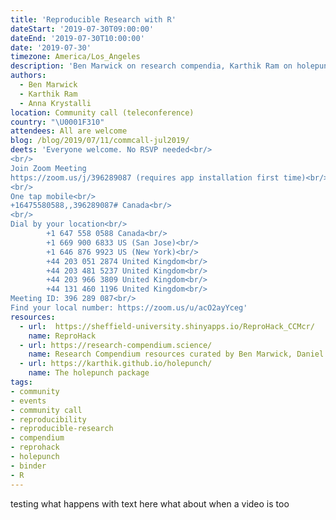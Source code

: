 ```yaml
---
title: 'Reproducible Research with R'
dateStart: '2019-07-30T09:00:00'
dateEnd: '2019-07-30T10:00:00'
date: '2019-07-30'
timezone: America/Los_Angeles
description: 'Ben Marwick on research compendia, Karthik Ram on holepunch, Anna Krystalli on ReproHacks'
authors:
  - Ben Marwick
  - Karthik Ram
  - Anna Krystalli
location: Community call (teleconference)
country: "\U0001F310"
attendees: All are welcome
blog: /blog/2019/07/11/commcall-jul2019/
deets: 'Everyone welcome. No RSVP needed<br/>
<br/>
Join Zoom Meeting
https://zoom.us/j/396289087 (requires app installation first time)<br/>
<br/>
One tap mobile<br/>
+16475580588,,396289087# Canada<br/>
<br/>
Dial by your location<br/>
        +1 647 558 0588 Canada<br/>
        +1 669 900 6833 US (San Jose)<br/>
        +1 646 876 9923 US (New York)<br/>
        +44 203 051 2874 United Kingdom<br/>
        +44 203 481 5237 United Kingdom<br/>
        +44 203 966 3809 United Kingdom<br/>
        +44 131 460 1196 United Kingdom<br/>
Meeting ID: 396 289 087<br/>
Find your local number: https://zoom.us/u/acO2ayYceg'
resources:
  - url:  https://sheffield-university.shinyapps.io/ReproHack_CCMcr/
    name: ReproHack
  - url: https://research-compendium.science/
    name: Research Compendium resources curated by Ben Marwick, Daniel Nüst, Carl Boettiger
  - url: https://karthik.github.io/holepunch/
    name: The holepunch package
tags:
- community
- events
- community call
- reproducibility
- reproducible-research
- compendium
- reprohack
- holepunch
- binder
- R
---
```


testing what happens with text here
what about when a video is too
